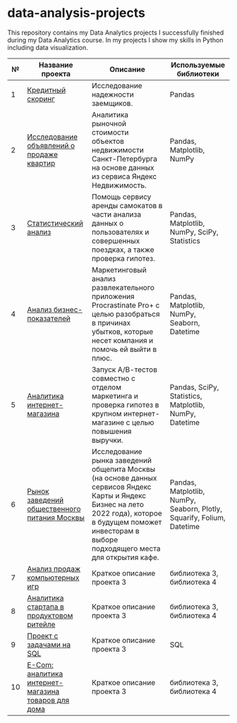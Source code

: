 # data-analysis-projects
This repository contains my Data Analytics projects I successfully finished during my Data Analytics course. In my projects I show my skills in Python including data visualization.

| **№** | **Название проекта**     | **Описание**                                                              | **Используемые библиотеки** |
|-------|--------------------------|---------------------------------------------------------------------------|------------------------------|
| 1 | [Кредитный скоринг](https://github.com/Alina-Kova/data-analysis-projects/tree/main/1.Кредитный%20скоринг)   | Исследование надежности заемщиков. | Pandas |
| 2 | [Исследование объявлений о продаже квартир](https://github.com/Alina-Kova/data-analysis-projects/tree/main/2.Исследование%20объявлений%20о%20продаже%20квартир)  | Аналитика рыночной стоимости объектов недвижимости Санкт-Петербурга на основе данных из сервиса Яндекс Недвижимость. | Pandas, Matplotlib, NumPy  |
| 3 | [Статистический анализ](https://github.com/Alina-Kova/data-analysis-projects/tree/main/3.Статистический%20анализ) | Помощь сервису аренды самокатов в части анализа данных о пользователях и совершенных поездках, а также проверка гипотез. | Pandas, Matplotlib, NumPy, SciPy, Statistics |
| 4 | [Анализ бизнес-показателей](https://github.com/Alina-Kova/data-analysis-projects/tree/main/4.Анализ%20бизнес-показателей) | Маркетинговый анализ развлекательного приложения Procrastinate Pro+ с целью разобраться в причинах убытков, которые несет компания и помочь ей выйти в плюс. | Pandas, Matplotlib, NumPy, Seaborn, Datetime |
| 5 | [Аналитика интернет-магазина](https://github.com/Alina-Kova/data-analysis-projects/tree/main/5.Аналитика%20интернет-магазина) | Запуск А/В-тестов совместно с отделом маркетинга и проверка гипотез в крупном интернет-магазине с целью повышения выручки.| Pandas, SciPy, Statistics, Matplotlib, NumPy, Datetime |
| 6 | [Рынок заведений общественного питания Москвы](https://github.com/Alina-Kova/data-analysis-projects/tree/main/6.Рынок%20заведений%20общественного%20питания%20Москвы) | Исследование рынка заведений общепита Москвы (на основе данных сервисов Яндекс Карты и Яндекс Бизнес на лето 2022 года), которое в будущем поможет инвесторам в выборе подходящего места для открытия кафе. | Pandas, Matplotlib, NumPy, Seaborn, Plotly, Squarify, Folium, Datetime |
| 7 | [Анализ продаж компьютерных игр](https://github.com/Alina-Kova/data-analysis-projects/tree/main/7.Анализ%20продаж%20компьютерных%20игр) | Краткое описание проекта 3                                                | библиотека 3, библиотека 4 |
| 8 | [Аналитика стартапа в продуктовом ритейле](https://github.com/Alina-Kova/data-analysis-projects/tree/main/8.Аналитика%20стартапа%20в%20продуктовом%20ритейле) | Краткое описание проекта 3                                                | библиотека 3, библиотека 4 |
| 9 | [Проект с задачами на SQL](https://github.com/Alina-Kova/data-analysis-projects/tree/main/9.Проект%20с%20задачами%20на%20SQL) | Краткое описание проекта 3                                                | SQL |
| 10 | [E-Com: аналитика интернет-магазина товаров для дома](https://github.com/Alina-Kova/data-analysis-projects/tree/main/10.E-Com%3A%20аналитика%20интернет-магазина%20товаров%20для%20дома) | Краткое описание проекта 3                                                | библиотека 3, библиотека 4 |
